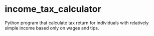# income_tax_calculator
Python program that calculate tax return for individuals with relatively simple income based only on wages and tips.
